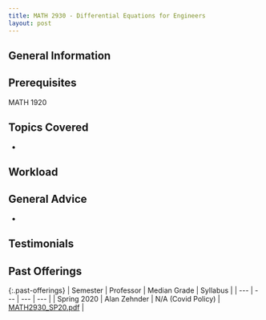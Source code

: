 ```yaml
---
title: MATH 2930 - Differential Equations for Engineers
layout: post
---
```


<link rel="stylesheet" href="../main.css">

## General Information

 

## Prerequisites
MATH 1920


## Topics Covered

  - 

## Workload



## General Advice

  - 

## Testimonials



## Past Offerings

{:.past-offerings}
| Semester | Professor | Median Grade | Syllabus |
| --- | --- | --- | --- |
| Spring 2020 | Alan Zehnder | N/A (Covid Policy) | <a href="/syllabi/MATH2930_SP20.pdf">MATH2930_SP20.pdf</a> |
